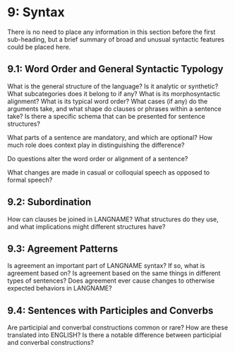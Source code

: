 # 9: Syntax

There is no need to place any information in this section before the first sub-heading, but a brief summary of broad and unusual syntactic features could be placed here.

## 9.1: Word Order and General Syntactic Typology

What is the general structure of the language? Is it analytic or synthetic? What subcategories does it belong to if any? What is its morphosyntactic alignment? What is its typical word order? What cases (if any) do the arguments take, and what shape do clauses or phrases within a sentence take? Is there a specific schema that can be presented for sentence structures?

What parts of a sentence are mandatory, and which are optional? How much role does context play in distinguishing the difference?

Do questions alter the word order or alignment of a sentence?

What changes are made in casual or colloquial speech as opposed to formal speech?

## 9.2: Subordination

How can clauses be joined in LANGNAME? What structures do they use, and what implications might different structures have?

## 9.3: Agreement Patterns

Is agreement an important part of LANGNAME syntax? If so, what is agreement based on? Is agreement based on the same things in different types of sentences? Does agreement ever cause changes to otherwise expected behaviors in LANGNAME?

## 9.4: Sentences with Participles and Converbs

Are participial and converbal constructions common or rare? How are these translated into ENGLISH? Is there a notable difference between participial and converbal constructions?
